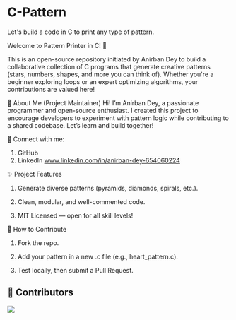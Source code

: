 # C-Pattern
 Let's build a code in C to print any type of pattern.


Welcome to Pattern Printer in C! 🎉

This is an open-source repository initiated by Anirban Dey to build a collaborative collection of C programs that generate creative patterns (stars, numbers, shapes, and more you can think of). Whether you're a beginner exploring loops or an expert optimizing algorithms, your contributions are valued here!

🌟 About Me (Project Maintainer)
Hi! I’m Anirban Dey, a passionate programmer and open-source enthusiast. I created this project to encourage developers to experiment with pattern logic while contributing to a shared codebase. Let’s learn and build together!

🔗 Connect with me:
1. GitHub
2. LinkedIn www.linkedin.com/in/anirban-dey-654060224

✨ Project Features

1. Generate diverse patterns (pyramids, diamonds, spirals, etc.).

2. Clean, modular, and well-commented code.

3. MIT Licensed — open for all skill levels!

🚀 How to Contribute

1. Fork the repo.

2. Add your pattern in a new .c file (e.g., heart_pattern.c).

3. Test locally, then submit a Pull Request.

## 👥 Contributors

<a href="https://github.com/KEYGAMER/pattern-printer/graphs/contributors">
  <img src="https://contrib.rocks/image?repo=KEYGAMER/pattern-printer" />
</a>